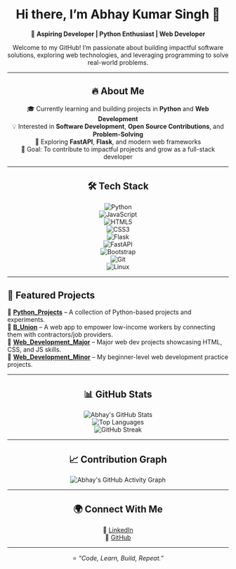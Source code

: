 <div align="center">

# Hi there, I’m Abhay Kumar Singh 👋  

🚀 **Aspiring Developer | Python Enthusiast | Web Developer**  

Welcome to my GitHub! I’m passionate about building impactful software solutions, exploring web technologies, and leveraging programming to solve real-world problems.  

</div>

---

<div align="center">

## 🔥 About Me  
🎓 Currently learning and building projects in **Python** and **Web Development**  
💡 Interested in **Software Development**, **Open Source Contributions**, and **Problem-Solving**  
🌱 Exploring **FastAPI**, **Flask**, and modern web frameworks  
🎯 Goal: To contribute to impactful projects and grow as a full-stack developer  

</div>

---

<div align="center">

## 🛠️ Tech Stack  

![Python](https://img.shields.io/badge/Python-3776AB?style=for-the-badge&logo=python&logoColor=white)  
![JavaScript](https://img.shields.io/badge/JavaScript-F7DF1E?style=for-the-badge&logo=javascript&logoColor=black)  
![HTML5](https://img.shields.io/badge/HTML5-E34F26?style=for-the-badge&logo=html5&logoColor=white)  
![CSS3](https://img.shields.io/badge/CSS3-1572B6?style=for-the-badge&logo=css3&logoColor=white)  
![Flask](https://img.shields.io/badge/Flask-000000?style=for-the-badge&logo=flask&logoColor=white)  
![FastAPI](https://img.shields.io/badge/FastAPI-009688?style=for-the-badge&logo=fastapi&logoColor=white)  
![Bootstrap](https://img.shields.io/badge/Bootstrap-7952B3?style=for-the-badge&logo=bootstrap&logoColor=white)  
![Git](https://img.shields.io/badge/Git-F05032?style=for-the-badge&logo=git&logoColor=white)  
![Linux](https://img.shields.io/badge/Linux-FCC624?style=for-the-badge&logo=linux&logoColor=black)  

</div>

---


## 📌 Featured Projects  

🔹 [**Python_Projects**](https://github.com/Abhay2007Singh/Python_Projects) – A collection of Python-based projects and experiments.  
🔹 [**B_Union**](https://github.com/Abhay2007Singh/B_Union) – A web app to empower low-income workers by connecting them with contractors/job providers.  
🔹 [**Web_Development_Major**](https://github.com/Abhay2007Singh/Web_Development_Major) – Major web dev projects showcasing HTML, CSS, and JS skills.  
🔹 [**Web_Development_Minor**](https://github.com/Abhay2007Singh/Web_Development_Minor) – My beginner-level web development practice projects.  


---

<div align="center">

## 📊 GitHub Stats  

![Abhay's GitHub Stats](https://github-readme-stats.vercel.app/api?username=Abhay2007Singh&show_icons=true&theme=tokyonight)  
![Top Languages](https://github-readme-stats.vercel.app/api/top-langs/?username=Abhay2007Singh&layout=compact&theme=tokyonight)  
![GitHub Streak](https://streak-stats.demolab.com?user=Abhay2007Singh&theme=tokyonight&border_radius=5)  

</div>

---

<div align="center">

## 📈 Contribution Graph  

![Abhay's GitHub Activity Graph](https://github-readme-activity-graph.vercel.app/graph?username=Abhay2007Singh&theme=tokyo-night)  

</div>

---

<div align="center">

## 🌍 Connect With Me  

💼 [LinkedIn](https://www.linkedin.com/in/abhay-kumar-singh-5b6a80277)  
📂 [GitHub](https://github.com/Abhay2007Singh)  

---

⭐️ *“Code, Learn, Build, Repeat.”*  

</div>
